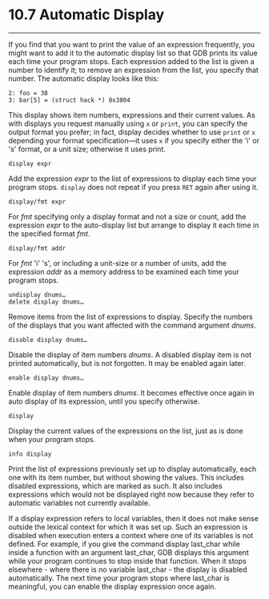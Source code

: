 # 10.7 Automatic Display

----

If you find that you want to print the value of an expression frequently, you might want to add it to the automatic display list so that GDB prints its value each time your program stops. Each expression added to the list is given a number to identify it; to remove an expression from the list, you specify that number. The automatic display looks like this:

```
2: foo = 38
3: bar[5] = (struct hack *) 0x3804
```

This display shows item numbers, expressions and their current values. As with displays you request manually using ``x`` or ``print``, you can specify the output format you prefer; in fact, display decides whether to use ``print`` or ``x`` depending your format specification—it uses ``x`` if you specify either the 'i' or 's' format, or a unit size; otherwise it uses print.

```
display expr
```
Add the expression _expr_ to the list of expressions to display each time your program stops. ``display`` does not repeat if you press ``RET`` again after using it.

```
display/fmt expr
```
For _fmt_ specifying only a display format and not a size or count, add the expression _expr_ to the auto-display list but arrange to display it each time in the specified format _fmt_.

```
display/fmt addr
```
For _fmt_ 'i' 's', or including a unit-size or a number of units, add the expression _addr_ as a memory address to be examined each time your program stops.

```
undisplay dnums…
delete display dnums…
```
Remove items from the list of expressions to display. Specify the numbers of the displays that you want affected with the command argument _dnums_.

```
disable display dnums…
```
Disable the display of item numbers _dnums_. A disabled display item is not printed automatically, but is not forgotten. It may be enabled again later.

```
enable display dnums…
```
Enable display of item numbers _dnums_. It becomes effective once again in auto display of its expression, until you specify otherwise.

```
display
```
Display the current values of the expressions on the list, just as is done when your program stops.

```
info display
```
Print the list of expressions previously set up to display automatically, each one with its item number, but without showing the values. This includes disabled expressions, which are marked as such. It also includes expressions which would not be displayed right now because they refer to automatic variables not currently available.

If a display expression refers to local variables, then it does not make sense outside the lexical context for which it was set up. Such an expression is disabled when execution enters a context where one of its variables is not defined. For example, if you give the command display last_char while inside a function with an argument last_char, GDB displays this argument while your program continues to stop inside that function. When it stops elsewhere - where there is no variable last_char - the display is disabled automatically. The next time your program stops where last_char is meaningful, you can enable the display expression once again.
